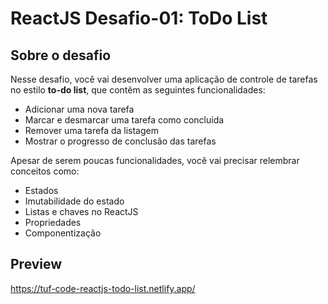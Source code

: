 # ReactJS Desafio-01: ToDo List

## Sobre o desafio

Nesse desafio, você vai desenvolver uma aplicação de controle de tarefas no estilo **to-do list**, que contêm as seguintes funcionalidades:

* Adicionar uma nova tarefa
* Marcar e desmarcar uma tarefa como concluída
* Remover uma tarefa da listagem
* Mostrar o progresso de conclusão das tarefas

Apesar de serem poucas funcionalidades, você vai precisar relembrar conceitos como:

* Estados
* Imutabilidade do estado
* Listas e chaves no ReactJS
* Propriedades
* Componentização

## Preview

https://tuf-code-reactjs-todo-list.netlify.app/
